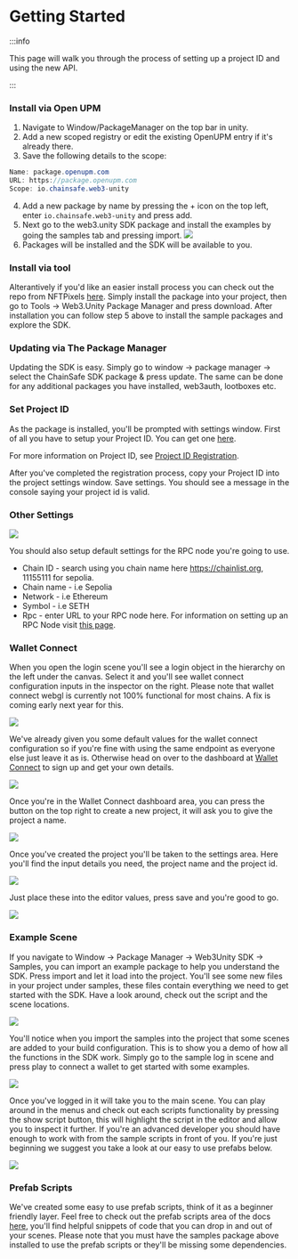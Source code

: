 ﻿---
slug: /current/getting-started
sidebar_position: 1
sidebar_label: Getting Started
---


# Getting Started

:::info

This page will walk you through the process of setting up a project ID and using the new API.

:::

<!-- ### Install via UPM

![](v2Assets/upm-git.png)

1. Open up your project in editor
2. Go to Windows/Package Manager
3. Click on "+", "Add package from git url"
4. Paste "%GIT_URL_HERE%"
5. Package will be installed -->

### Install via Open UPM

1. Navigate to Window/PackageManager on the top bar in unity.
2. Add a new scoped registry or edit the existing OpenUPM entry if it's already there.
3. Save the following details to the scope:
```csharp
Name: package.openupm.com
URL: https://package.openupm.com
Scope: io.chainsafe.web3-unity
```
4. Add a new package by name by pressing the + icon on the top left, enter ```io.chainsafe.web3-unity``` and press add.
5. Next go to the web3.unity SDK package and install the examples by going the samples tab and pressing import.
![](v2Assets/openupmInstall.png)
6. Packages will be installed and the SDK will be available to you.

### Install via tool

Alterantively if you'd like an easier install process you can check out the repo from NFTPixels [here](https://github.com/nftpixels/Web3-Unity-Package-Downloader/releases). Simply install the package into your project, then go to Tools -> Web3.Unity Package Manager and press download. After installation you can follow step 5 above to install the sample packages and explore the SDK.

### Updating via The Package Manager
Updating the SDK is easy. Simply go to window -> package manager -> select the ChainSafe SDK package & press update. The same can be done for any additional packages you have installed, web3auth, lootboxes etc.

### Set Project ID

As the package is installed, you'll be prompted with settings window.
First of all you have to setup your Project ID. You can get one [here](https://dashboard.gaming.chainsafe.io/).

For more information on Project ID, see [Project ID Registration](https://docs.gaming.chainsafe.io/current/project-id-registration).

After you've completed the registration process, copy your Project ID into the project settings
window. Save settings. You should see a message in the console saying your project id is valid.

### Other Settings

![](v2Assets/project-settings.png)

You should also setup default settings for the RPC node you're going to use.

- Chain ID - search using you chain name here https://chainlist.org, 11155111 for sepolia.
- Chain name - i.e Sepolia
- Network - i.e Ethereum
- Symbol - i.e SETH
- Rpc - enter URL to your RPC node here. For information on setting up an RPC Node visit [this page](https://docs.gaming.chainsafe.io/current/setting-up-an-rpc-node).

### Wallet Connect

When you open the login scene you'll see a login object in the hierarchy on the left under the canvas. Select it and you'll see wallet connect configuration inputs in the inspector on the right. Please note that wallet connect webgl is currently not 100% functional for most chains. A fix is coming early next year for this. 

![](v2Assets/LoginObject.png)

We've already given you some default values for the wallet connect configuration so if you're fine with using the same endpoint as everyone else just leave it as is. Otherwise head on over to the dashboard at [Wallet Connect](https://cloud.walletconnect.com/sign-in) to sign up and get your own details.

![](v2Assets/WalletConnectDash.png)

Once you're in the Wallet Connect dashboard area, you can press the button on the top right to create a new project, it will ask you to give the project a name.

![](v2Assets/WalletConnectNewProject.png)

Once you've created the project you'll be taken to the settings area. Here you'll find the input details you need, the project name and the project id.

![](v2Assets/WalletConnectProjectId.png)

Just place these into the editor values, press save and you're good to go.

![](v2Assets/WalletConnectInfo.png)

### Example Scene

If you navigate to Window -> Package Manager -> Web3Unity SDK -> Samples, you can import an example package to help you understand the SDK. Press import and let it load into the project. You'll see some new files in your project under samples, these files contain everything we need to get started with the SDK. Have a look around, check out the script and the scene locations.

![](v2Assets/ImportingSamples.png)

You'll notice when you import the samples into the project that some scenes are added to your build configuration. This is to show you a demo of how all the functions in the SDK work. Simply go to the sample log in scene and press play to connect a wallet to get started with some examples.

![](v2Assets/ImportedScenes.png)

Once you've logged in it will take you to the main scene. You can play around in the menus and check out each scripts functionality by pressing the show script button, this will highlight the script in the editor and allow you to inspect it further. If you're an advanced developer you should have enough to work with from the sample scripts in front of you. If you're just beginning we suggest you take a look at our easy to use prefabs below.

![](v2Assets/MainScene.png)

### Prefab Scripts

We've created some easy to use prefab scripts, think of it as a beginner friendly layer. Feel free to check out the prefab scripts area of the docs [here](https://docs.gaming.chainsafe.io/current/prefab-scripts), you'll find helpful snippets of code that you can drop in and out of your scenes. Please note that you must have the samples package above installed to use the prefab scripts or they'll be missing some dependencies.